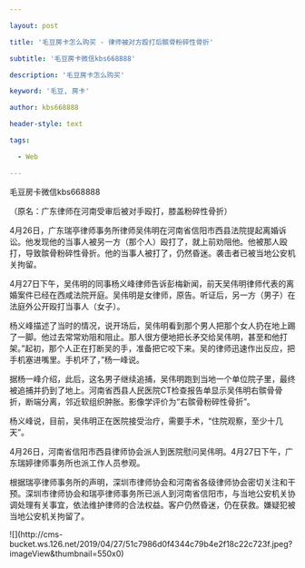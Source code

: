 ---
layout: post
title: '毛豆房卡怎么购买 - 律师被对方殴打后髌骨粉碎性骨折'
subtitle: '毛豆房卡微信kbs668888'
description: '毛豆房卡怎么购买'
keyword: '毛豆, 房卡'
author: kbs668888
header-style: text
tags:
  - Web
---
毛豆房卡微信kbs668888

（原名：广东律师在河南受审后被对手殴打，膝盖粉碎性骨折）

4月26日，广东瑞亭律师事务所律师吴伟明在河南省信阳市西县法院提起离婚诉讼。他发现他的当事人被另一方（那个人）殴打了，就上前劝阻他。他被那人殴打，导致髌骨粉碎性骨折。他的当事人被打了，仍然昏迷。袭击者已被当地公安机关拘留。

4月27日下午，吴伟明的同事杨义峰律师告诉彭梅新闻，前天吴伟明律师代表的离婚案件已经在西咸法院开庭。吴伟明是女律师，原告。听证后，另一方（男子）在法庭外公开殴打当事人（女子）。

杨义峰描述了当时的情况，说开场后，吴伟明看到那个男人把那个女人扔在地上踢了一脚。他过去常常劝阻和阻止。那人很方便地把长矛交给吴伟明，甚至和他打架。”起初，那个人正在打断吴的手，准备把它咬下来。吴的律师迅速作出反应，把手机塞进嘴里。手机坏了，”杨一峰说。

据杨一峰介绍，此后，这名男子继续追捕，吴伟明跑到当地一个单位院子里，最终被追捕并扔到了地上。河南省西县人民医院CT检查报告单显示吴伟明右髌骨骨折，断端分离，邻近软组织肿胀。影像学评价为“右髌骨粉碎性骨折”。

杨义峰说，目前，吴伟明正在医院接受治疗，需要手术，“住院观察，至少十几天”。

4月26日，河南省信阳市西县律师协会派人到医院慰问吴伟明。4月27日下午，广东瑞婷律师事务所也派工作人员参观。

根据瑞亭律师事务所的声明，深圳市律师协会和河南省各级律师协会密切关注和干预。深圳市律师协会和瑞亭律师事务所已派人到河南省信阳市，与当地公安机关协调处理有关事宜，依法维护律师的合法权益。客户仍然昏迷，仍在获救。嫌疑犯被当地公安机关拘留了。

![](http://cms-
bucket.ws.126.net/2019/04/27/51c7986d0f4344c79b4e2f18c22c723f.jpeg?imageView&thumbnail=550x0)  

